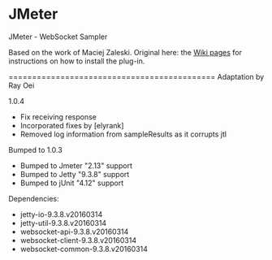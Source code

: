 JMeter
======

JMeter - WebSocket Sampler

Based on the work of Maciej Zaleski. 
Original here: the [Wiki pages](https://github.com/maciejzaleski/JMeter-WebSocketSampler/wiki) for instructions on how to install the plug-in.

============================================
Adaptation by Ray Oei

1.0.4
- Fix receiving response 
- Incorporated fixes by [elyrank]
- Removed log information from sampleResults as it corrupts jtl

Bumped to 1.0.3
- Bumped to Jmeter "2.13" support
- Bumped to Jetty "9.3.8" support
- Bumped to jUnit "4.12" support

Dependencies:
- jetty-io-9.3.8.v20160314
- jetty-util-9.3.8.v20160314
- websocket-api-9.3.8.v20160314
- websocket-client-9.3.8.v20160314
- websocket-common-9.3.8.v20160314